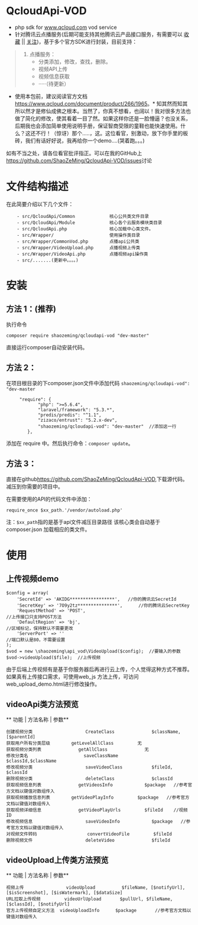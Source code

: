 # QcloudApi-VOD
- php sdk for www.qcloud.com vod service
- 针对腾讯云点播服务(后期可能支持其他腾讯云产品接口服务，有需要可以 [收藏](https://github.com/ShaoZeMing/QcloudApi-VOD/stargazers) || [关注](https://github.com/ShaoZeMing/QcloudApi-VOD/subscription))，基于多个官方SDK进行封装，目前支持：

>    1. 点播服务：
>        - 分类添加，修改，查找，删除。
>        - 视频API上传
>        - 视频信息获取
>        - ·····（待更新）

* 使用本包前，建议阅读官方文档<https://www.qcloud.com/document/product/266/1965>。*
知其然而知其所以然才是修仙成佛之根本。当然了，你真不想看，也阔以！我对很多方法也做了简化的修改，使其看着一目了然。如果这样你还是一脸懵逼？也没关系，后期我也会添加简单使用说明手册，保证智商受限的童鞋也能快速使用。什么？这还不行！（惊讶）那个.....，这。这位看官，别激动，放下你手里的板砖，我们有话好好说，我再给你一个demo....(哭着跑。。。)

如有不当之处，请各位看官批评指正。可以在我的GitHub上<https://github.com/ShaoZeMing/QcloudApi-VOD/issues>讨论

# 文件结构描述

在此简要介绍以下几个文件：

```
    - src/QcloudApi/Common             核心公共类文件目录
    - src/QcloudApi/Module             核心各个云服务模块类目录
    - src/QcloudApi.php                核心加载中心类文件。
    - src/Wrapper/                     使用操作类目录
    - src/Wrapper/CommonVod.php        点播api公共类
    - src/Wrapper/VideoUpload.php      点播视频上传类
    - src/Wrapper/VideoApi.php         点播视频api操作类
    - src/.......(更新中。。。。)
```

# 安装

## 方法 1：(推荐)
执行命令

   `composer require shaozeming/qcloudapi-vod "dev-master"`

直接运行composer自动安装代码。

## 方法 2：
在项目根目录的下composer.json文件中添加代码 `shaozeming/qcloudapi-vod": "dev-master`
```
     "require": {
            "php": ">=5.6.4",
            "laravel/framework": "5.3.*",
            "predis/predis": "^1.1",
            "zizaco/entrust": "5.2.x-dev",
            "shaozeming/qcloudapi-vod": "dev-master"  //添加这一行
        },
```
添加在 require 中。然后执行命令：`composer update`。

## 方法 3：
直接在github<https://github.com/ShaoZeMing/QcloudApi-VOD>,下载源代码。减压到你需要的项目中。

在需要使用的API的代码文件中添加：

`require_once $xx_path.'/vendor/autoload.php'`

注：`$xx_path`指的是基于api文件减压目录路径
该核心类会自动基于composer.json 加载相应的类文件。

# 使用

## 上传视频demo

```
$config = array(
    'SecretId' => 'AKIDG*****************',   //你的腾讯云SecretId
    'SecretKey' => '7O9y2tz***************',      //你的腾讯云SecretKey
    'RequestMethod' => 'POST',                                           //上传接口只支持POST方法
    'DefaultRegion' => 'bj',                                             //区域标记，保持默认不需要更改
    'ServerPort' => ''                                                   //端口默认是80，不需要设置
);
$vod = new \shaozeming\api_vod\VideoUpload($config);  //要输入的参数
$vod->videoUpload($file);  //上传视频

```
由于后端上传视频有是基于你服务器后再进行云上传，个人觉得这种方式不推荐。如果真有上传接口需求，可使用web_js 方法上传，可访问web_upload_demo.html进行修改操作。

## videoApi类方法预览

** 功能 | 方法名称 | 参数**

```
创建视频分类      	          CreateClass              $className,[$parentId]
获取用户所有分类层级	      getLevelAllClass         无
获取视频分类列表   	          getAllClass              无
修改分类名	                  saveClassName            $classId,$className
修改视频分类       	          saveVideoClass           $fileId, $classId
删除视频分类      	          deleteClass              $classId
获取视频信息列表              getVideosInfo            $package   //参考官方文档以键值对数组传入
获取视频播放信息列表	      getVideoPlayInfo         $package   //参考官方文档以键值对数组传入
获取视频详细信息	          getVideoPlayUrls         $fileId    //视频ID
修改视频信息      	          saveVideoInfo            $package   //参考官方文档以键值对数组传入
对视频文件转码     	          convertVideoFile         $fileId
删除视频文件      	          deleteVideo              $fileId
```

## videoUpload上传类方法预览

** 功能 | 方法名称 | 参数**

```
视频上传                videoUpload          $fileName, [$notifyUrl], [$isScreenshot], [$isWatermark], [$dataSize]
URL拉取上传视频         videoUrlUpload       $pullUrl, $fileName, [$classId], [$notifyUrl]
官方上传视频自定义方法  videoUploadInfo      $package       //参考官方文档以键值对数组传入

```

